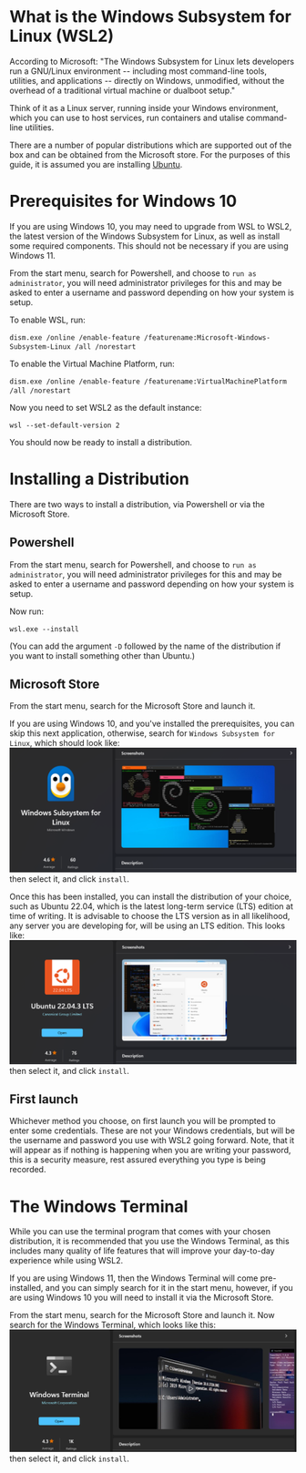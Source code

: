 # What is the Windows Subsystem for Linux (WSL2)

According to Microsoft: "The Windows Subsystem for Linux lets developers run a GNU/Linux environment -- including most command-line tools, utilities, and applications -- directly on Windows, unmodified, without the overhead of a traditional virtual machine or dualboot setup."

Think of it as a Linux server, running inside your Windows environment, which you can use to host services, run containers and utalise command-line utilities.

There are a number of popular distributions which are supported out of the box and can be obtained from the Microsoft store. For the purposes of this guide, it is assumed you are installing [Ubuntu](https://en.wikipedia.org/wiki/Ubuntu).

# Prerequisites for Windows 10

If you are using Windows 10, you may need to upgrade from WSL to WSL2, the latest version of the Windows Subsystem for Linux, as well as install some required components. This should not be necessary if you are using Windows 11.

From the start menu, search for Powershell, and choose to `run as administrator`, you will need administrator privileges for this and may be asked to enter a username and password depending on how your system is setup.

To enable WSL, run:
```shell
dism.exe /online /enable-feature /featurename:Microsoft-Windows-Subsystem-Linux /all /norestart
```

To enable the Virtual Machine Platform, run:
```shell
dism.exe /online /enable-feature /featurename:VirtualMachinePlatform /all /norestart
```

Now you need to set WSL2 as the default instance:
```shell
wsl --set-default-version 2
```

You should now be ready to install a distribution.

# Installing a Distribution

There are two ways to install a distribution, via Powershell or via the Microsoft Store.

## Powershell

From the start menu, search for Powershell, and choose to `run as administrator`, you will need administrator privileges for this and may be asked to enter a username and password depending on how your system is setup.

Now run:
```shell
wsl.exe --install
```
(You can add the argument `-D` followed by the name of the distribution if you want to install something other than Ubuntu.)

## Microsoft Store

From the start menu, search for the Microsoft Store and launch it.

If you are using Windows 10, and you've installed the prerequisites, you can skip this next application, otherwise, search for `Windows Subsystem for Linux`, which should look like:
![wsl](/images/screenshot-wsl.png)
then select it, and click `install`.

Once this has been installed, you can install the distribution of your choice, such as Ubuntu 22.04, which is the latest long-term service (LTS) edition at time of writing. It is advisable to choose the LTS version as in all likelihood, any server you are developing for, will be using an LTS edition. This looks like:
![ubuntu](/images/screenshot-ubuntu.png)
then select it, and click `install`.

## First launch

Whichever method you choose, on first launch you will be prompted to enter some credentials. These are not your Windows credentials, but will be the username and password you use with WSL2 going forward. Note, that it will appear as if nothing is happening when you are writing your password, this is a security measure, rest assured everything you type is being recorded.

# The Windows Terminal

While you can use the terminal program that comes with your chosen distribution, it is recommended that you use the Windows Terminal, as this includes many quality of life features that will improve your day-to-day experience while using WSL2.

If you are using Windows 11, then the Windows Terminal will come pre-installed, and you can simply search for it in the start menu, however, if you are using Windows 10 you will need to install it via the Microsoft Store.

From the start menu, search for the Microsoft Store and launch it. Now search for the Windows Terminal, which looks like this:
![terminal](/images/screenshot-terminal.png)
then select it, and click `install`.
